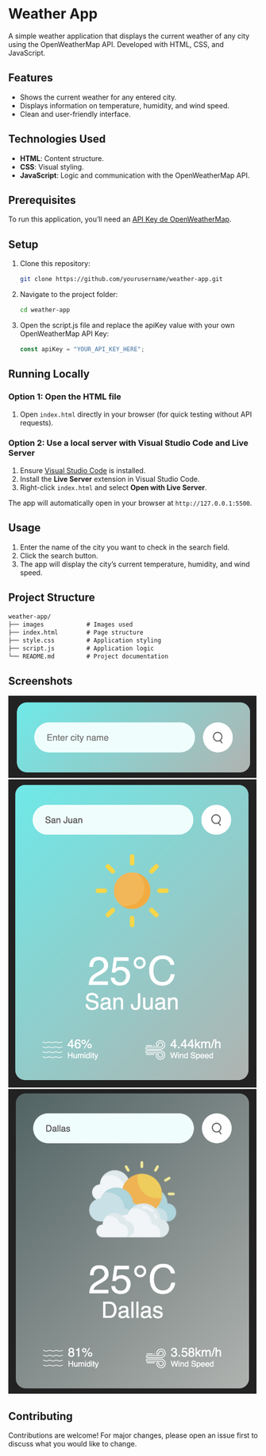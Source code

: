 # Weather App

A simple weather application that displays the current weather of any city using the OpenWeatherMap API. Developed with HTML, CSS, and JavaScript.

## Features
- Shows the current weather for any entered city.
- Displays information on temperature, humidity, and wind speed.
- Clean and user-friendly interface.

## Technologies Used
- **HTML**: Content structure.
- **CSS**: Visual styling.
- **JavaScript**: Logic and communication with the OpenWeatherMap API.

## Prerequisites
To run this application, you’ll need an [API Key de OpenWeatherMap](https://home.openweathermap.org/users/sign_up).

## Setup
1. Clone this repository:
   ```bash
   git clone https://github.com/yourusername/weather-app.git
   ```
2. Navigate to the project folder:
    ```bash
    cd weather-app
    ```
3. Open the script.js file and replace the apiKey value with your own OpenWeatherMap API Key:
    ```javascript
    const apiKey = "YOUR_API_KEY_HERE";
    ```
## Running Locally

### Option 1: Open the HTML file
1. Open `index.html` directly in your browser (for quick testing without API requests).

### Option 2: Use a local server with Visual Studio Code and Live Server
1. Ensure [Visual Studio Code](https://code.visualstudio.com/) is installed.
2. Install the **Live Server** extension in Visual Studio Code.
3. Right-click `index.html` and select **Open with Live Server**.

The app will automatically open in your browser at `http://127.0.0.1:5500`.

## Usage
1. Enter the name of the city you want to check in the search field.
2. Click the search button.
3. The app will display the city’s current temperature, humidity, and wind speed.

## Project Structure

```plaintext
weather-app/
├── images            # Images used
├── index.html        # Page structure
├── style.css         # Application styling
├── script.js         # Application logic
└── README.md         # Project documentation
```

## Screenshots
<img src="app/images/screenshots/Home.png" alt="App Example Screenshot" width="500">
<img src="app/images/screenshots/SanJuan.png" alt="App City Example Screenshot" width="500">
<img src="app/images/screenshots/Dallas.png" alt="App City Example Screenshot" width="500">

## Contributing
Contributions are welcome! For major changes, please open an issue first to discuss what you would like to change.
